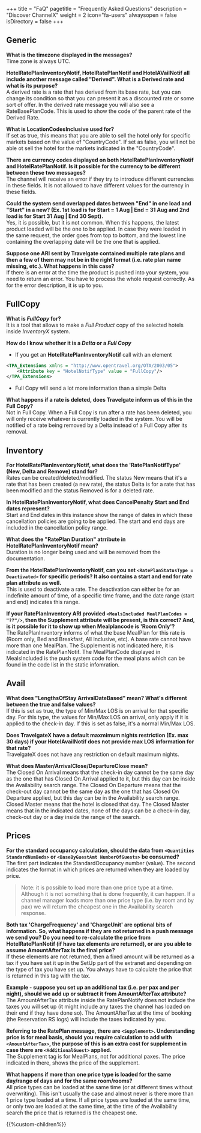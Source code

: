 +++
title = "FaQ"
pagetitle = "Frequently Asked Questions"
description = "Discover ChannelX"
weight = 2
icon="fa-users"
alwaysopen = false
isDirectory = false
+++
## Generic
**What is the timezone displayed in the messages?**\
Time zone is always UTC.

**HotelRatePlanInventoryNotif, HotelRatePlanNotif and HotelAVailNotif all include another message called "Derived". What is a Derived rate and what is its purpose?**\
A derived rate is a rate that has derived from its base rate, but you can change its condition so that you can present it as a discounted rate or some sort of offer.
In the derived rate message you will also see a RateBasePlanCode. This is used to show the code of the parent rate of the Derived Rate.

**What is LocationCodesInclusive used for?**\
If set as true, this means that you are able to sell the hotel only for specific markets based on the value of "CountryCode". If set as false, you will not be able ot sell the hotel for the markets indicated in the "CountryCode".

**There are currency codes displayed on both HotelRatePlanInventoryNotif and HotelRatePlanNotif. Is it possible for the currency to be different between these two messages?**\
The channel will receive an error if they try to introduce different currencies in these fields. It is not allowed to have different values for the currency in these fields.

**Could the system send overlapped dates between "End" in one load and "Start" in a new? (Ex. 1st load is for Start = 1 Aug | End = 31 Aug and 2nd load is for Start 31 Aug | End 30 Sept).**\
Yes, it is possible, but it is not common. When this happens, the latest product loaded will be the one to be applied. In case they were loaded in the same request, the order goes from top to bottom, and the lowest line containing the overlapping date will be the one that is applied.

**Suppose one ARI sent by Travelgate contained multiple rate plans and then a few of them may not be in the right format (i.e. rate plan name missing, etc.). What happens in this case?**\
If there is an error at the time the product is pushed into your system, you need to return an error. You have to process the whole request correctly. As for the error description, it is up to you.

## FullCopy
**What is *FullCopy* for?**\
It is a tool that allows to make a *Full Product* copy of the selected hotels inside *InventoryX* system. 

**How do I know whether it is a *Delta* or a *Full Copy***
- If you get an **HotelRatePlanInventoryNotif** call with an element 

```xml
<TPA_Extensions xmlns = "http://www.opentravel.org/OTA/2003/05">
    <Attribute key = "HotelNotifType" value = "FullCopy"/>
</TPA_Extensions>
```
- Full Copy will send a lot more information than a simple Delta

**What happens if a rate is deleted, does Travelgate inform us of this in the Full Copy?**\
Not in Full Copy. When a Full Copy is run after a rate has been deleted, you will only receive whatever is currently loaded in the system. You will be notified of a rate being removed by a Delta instead of a Full Copy after its removal.

## Inventory
**For HotelRatePlanInventoryNotif, what does the 'RatePlanNotifType' (New, Delta and Remove) stand for?**\
Rates can be created/deleted/modified. The status New means that it's a rate that has been created (a new rate), the status Delta is for a rate that has been modified and the status Removed is for a deleted rate.

**In HotelRatePlanInventoryNotif, what does CancelPenalty Start and End dates represent?**\
Start and End dates in this instance show the range of dates in which these cancellation policies are going to be applied. The start and end days are included in the cancellation policy range.

**What does the "RatePlan Duration" atrribute in HotelRatePlanInventoryNotif mean?**\
Duration is no longer being used and will be removed from the documentation.

**From the HotelRatePlanInventoryNotif, can you set `<RatePlanStatusType = Deactivated>` for specific periods? It also contains a start and end for rate plan attribute as well.**\
This is used to deactivate a rate. The deactivation can either be for an indefinite amount of time, of a specific time frame, and the date range (start and end) indicates this range.

**If your RatePlanInventory ARI provided `<MealsIncluded MealPlanCodes = "??"/>`, then the Supplement attribute will be present, is this correct? And, is it possible for it to show up when Mealplancode is 'Room Only'?**\
The RatePlanInventory informs of what the base MealPlan for this rate is (Room only, Bed and Breakfast, All Inclusive, etc). A base rate cannot have more than one MealPlan. The Supplement is not indicated here, it is indicated in the RatePlanNotif. The MealPlanCode displayed in MealsIncluded is the push system code for the meal plans which can be found in the code list in the static infomration.

## Avail
**What does "LengthsOfStay ArrivalDateBased" mean? What's different between the true and false values?**\
If this is set as true, the type of Min/Max LOS is on arrival for that specific day. For this type, the values for Min/Max LOS on arrival, only apply if it is applied to the check-in day. If this is set as false, it's a normal Min/Max LOS.

**Does TravelgateX have a default maxmimum nights restriction (Ex. max 30 days) if your HotelAvailNotif does not provide max LOS information for that rate?**\
TravelgateX does not have any restriction on default maximum nights.

**What does Master/ArrivalClose/DepartureClose mean?**\
The Closed On Arrival means that the check-in day cannot be the same day as the one that has Closed On Arrival applied to it, but this day can be inside the Availability search range. The Closed On Departure means that the check-out day cannot be the same day as the one that has Closed On Departure applied, but this day can be in the Availability search range. Closed Master means that the hotel is closed that day. The Closed Master means that in the indicated dates, none of the days can be a check-in day, check-out day or a day inside the range of the search.

## Prices
**For the standard occupancy calculation, should the data from `<Quantities StandardNumBeds>` or `<BaseByGuestAmt NumberOfGuests>` be consumed?**\
The first part indicates the StandardOccupancy number (value). The second indicates the format in which prices are returned when they are loaded by price. 

>Note: it is possible to load more than one price type at a time. Although it is not something that is done frequently, it can happen. If a channel manager loads more than one price type (i.e. by room and by pax) we will return the cheapest one in the Availability search response.

**Both tax 'ChargeFrequency' and 'ChargeUnit' are optional bits of information. So, what happens if they are not returned in a push message we send you? Do you need to re-calculate the price from HotelRatePlanNotif (if have tax elements are returned), or are you able to assume AmountAfterTax is the final price?**\
If these elements are not returned, then a fixed amount will be returned as a tax if you have set it up in the SetUp part of the extranet and depending on the type of tax you have set up. You always have to calculate the price that is returned in this tag with the tax.

**Example - suppose you set up an additional tax (i.e. per pax and per night), should we add up or subtract it from AmountAfterTax attribute?**\
The AmountAfterTax attribute inside the RatePlanNotify does not include the taxes you will set up (it might include any taxes the channel has loaded on their end if they have done so). The AmountAfterTax at the time of booking (the Reservation RS logs) will include the taxes indicated by you.

**Referring to the RatePlan message, there are `<Supplement>`. Understanding price is for meal basis, should you require calculation to add with `<AmountAfterTax>`, the purpose of this is an extra cost for supplement in case there are `<AdditionalGuest>` applied.**\
The Supplement tag is for MealPlans, not for additional paxes. The price indicated in there, shows the price of the supplement.

**What happens if more than one price type is loaded for the same day/range of days and for the same room/rooms?**\
All price types can be loaded at the same time (or at different times without overwriting). This isn't usually the case and almost never is there more than 1 price type loaded at a time. If all price types are loaded at the same time, or only two are loaded at the same time, at the time of the Availability search the price that is returned is the cheapest one.

{{%custom-children%}}


